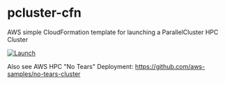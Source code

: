 # pcluster-cfn
AWS simple CloudFormation template for launching a ParallelCluster HPC Cluster

[![Launch](https://samdengler.github.io/cloudformation-launch-stack-button-svg/images/us-east-1.svg)](https://us-east-1.console.aws.amazon.com/cloudformation/home?region=us-east-1#/stacks/create/review?stackName=pcluster-cfn&templateURL=hhttps://sample-cfn-template.s3.amazonaws.com/pcluster.yaml)

Also see AWS HPC "No Tears" Deployment: https://github.com/aws-samples/no-tears-cluster
